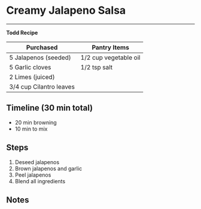 # Creamy Jalapeno Salsa
---
**Todd Recipe**

Purchased    | Pantry Items
-----------  | ------------
5 Jalapenos (seeded) | 1/2 cup vegetable oil |
5 Garlic cloves      | 1/2 tsp salt |
2 Limes (juiced)     |                       |
3/4 cup Cilantro leaves |                    |


## Timeline (30 min total)
* 20 min browning
* 10 min to mix


## Steps

1. Deseed jalapenos
2. Brown jalapenos and garlic
3. Peel jalapenos
4. Blend all ingredients


## Notes
